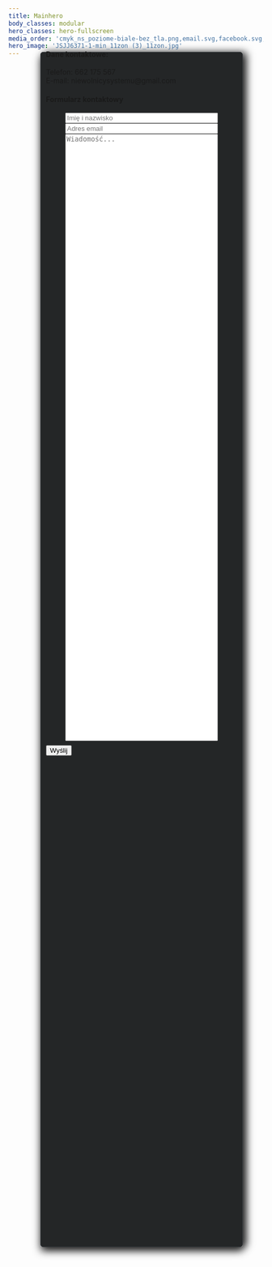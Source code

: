 ```yaml
---
title: Mainhero
body_classes: modular
hero_classes: hero-fullscreen
media_order: 'cmyk_ns_poziome-biale-bez_tla.png,email.svg,facebook.svg,instagram.svg,youtube.svg,JSJJ6371-1-min_11zon (3)_11zon.jpg'
hero_image: 'JSJJ6371-1-min_11zon (3)_11zon.jpg'
---
```


<div class="contacts_container" data-aos="fade-in" data-aos-duration="10">
    <div class="dane">
    <h4>Dane kontaktowe:</h4>
    Telefon: 662 175 567 <br>
    E-mail: niewolnicysystemu@gmail.com 
    </div>
    <form id="contact-form">
        <h4>Formularz kontaktowy</h4>
        <input type="hidden" name="contact_number">
        <input type="text"  class="form-input" name="user_name" placeholder="Imię i nazwisko" required> <br>
        <input type="email" class="form-input" name="user_email" placeholder="Adres email" required><br>
        <textarea name="message" class="form-input msg" maxlength="1000" minlength="25" placeholder="Wiadomość..." required></textarea>
        <input type="submit" class="btn btn-lg mybtn" value="Wyślij"> <br>
    </form>
</div>
<style>
   .contacts_container{
      background-color: #181a1bf1 ;
      padding: 10px;
      align-items: center;
      width: 50%;
      margin-left: 25%;
      margin-top: -5%;
      height: 60%; 
      border-radius: 5px;
      box-shadow: rgba(0, 0, 0, 0.753) 0px 8px 16px 0px, rgba(0, 0, 0, 0.712) 8px 0px 16px 0px;
      border:  #35393D 1px solid;
      border-radius: 5px;
    }
    textarea.msg 
    {
        height: 30vh;
    }   
    .dane {
        margin-top: -35px;
    }
    .mybtn{
        margin-top: 2%;
    }
    .form-input{
        resize: none;
        width: 80%;
        margin-left: 10% ;
        margin-right: 10%;
    }
    @media only screen and (max-width: 1250px) {
  .contacts_container{
      width: 75%;
      margin-left: 12.5%;
  }
}
</style>
